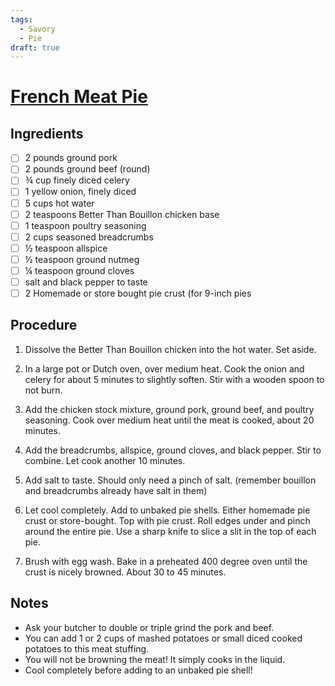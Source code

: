 ```yaml
---
tags: 
  - Savory
  - Pie
draft: true
---
```


# [French Meat Pie](https://www.yummly.com/recipe/French-Meat-Pie-9207327?prm-v1#directions)

## Ingredients

- [ ] 2 pounds ground pork
- [ ] 2 pounds ground beef (round)
- [ ] ¾ cup finely diced celery
- [ ] 1 yellow onion, finely diced
- [ ] 5 cups hot water
- [ ] 2 teaspoons Better Than Bouillon chicken base
- [ ] 1 teaspoon poultry seasoning
- [ ] 2 cups seasoned breadcrumbs
- [ ] ½ teaspoon allspice
- [ ] ½ teaspoon ground nutmeg
- [ ] ¼ teaspoon ground cloves
- [ ] salt and black pepper to taste
- [ ] 2 Homemade or store bought pie crust (for 9-inch pies

## Procedure

1. Dissolve the Better Than Bouillon chicken into the hot water. Set aside.

1. In a large pot or Dutch oven, over medium heat. Cook the onion and celery for about 5 minutes to slightly soften. Stir with a wooden spoon to not burn.

1. Add the chicken stock mixture, ground pork, ground beef, and poultry seasoning. Cook over medium heat until the meat is cooked, about 20 minutes.

1. Add the breadcrumbs, allspice, ground cloves, and black pepper. Stir to combine. Let cook another 10 minutes.

1. Add salt to taste. Should only need a pinch of salt. (remember bouillon and breadcrumbs already have salt in them)

1. Let cool completely. Add to unbaked pie shells. Either homemade pie crust or store-bought. Top with pie crust. Roll edges under and pinch around the entire pie. Use a sharp knife to slice a slit in the top of each pie.

1. Brush with egg wash. Bake in a preheated 400 degree oven until the crust is nicely browned. About 30 to 45 minutes.

## Notes

- Ask your butcher to double or triple grind the pork and beef.
- You can add 1 or 2 cups of mashed potatoes or small diced cooked potatoes to this meat stuffing.
- You will not be browning the meat! It simply cooks in the liquid.
- Cool completely before adding to an unbaked pie shell!